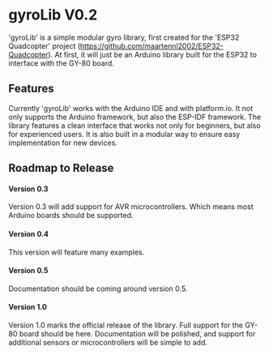 # gyroLib V0.2
'gyroLib' is a simple modular gyro library, first created for the 'ESP32 Quadcopter' project (https://github.com/maartennl2002/ESP32-Quadcopter).
At first, it will just be an Arduino library built for the ESP32 to interface with the GY-80 board.

## Features
Currently 'gyroLib' works with the Arduino IDE and with platform.io. It not only supports the Arduino framework, but also the ESP-IDF framework.
The library features a clean interface that works not only for beginners, but also for experienced users. It is also built in a modular way to ensure easy implementation for new devices.

## Roadmap to Release
#### Version 0.3
Version 0.3 will add support for AVR microcontrollers. Which means most Arduino boards should be supported.
#### Version 0.4
This version will feature many examples.
#### Version 0.5
Documentation should be coming around version 0.5.
#### Version 1.0
Version 1.0 marks the official release of the library.  Full support for the GY-80 board should be here. Documentation will be polished, and support for additional sensors or microcontrollers will be simple to add.
